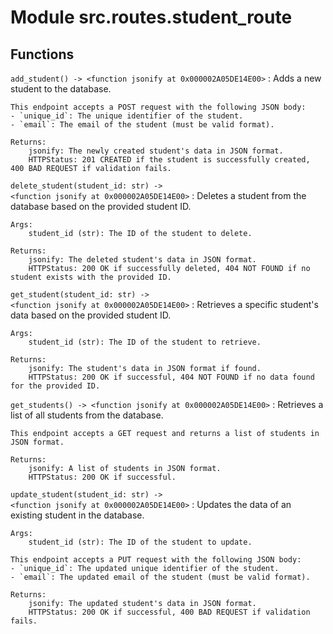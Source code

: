 Module src.routes.student_route
===============================

Functions
---------

`add_student() ‑> <function jsonify at 0x000002A05DE14E00>`
:   Adds a new student to the database.
    
    This endpoint accepts a POST request with the following JSON body:
    - `unique_id`: The unique identifier of the student.
    - `email`: The email of the student (must be valid format).
    
    Returns:
        jsonify: The newly created student's data in JSON format.
        HTTPStatus: 201 CREATED if the student is successfully created, 400 BAD REQUEST if validation fails.

`delete_student(student_id: str) ‑> <function jsonify at 0x000002A05DE14E00>`
:   Deletes a student from the database based on the provided student ID.
    
    Args:
        student_id (str): The ID of the student to delete.
    
    Returns:
        jsonify: The deleted student's data in JSON format.
        HTTPStatus: 200 OK if successfully deleted, 404 NOT FOUND if no student exists with the provided ID.

`get_student(student_id: str) ‑> <function jsonify at 0x000002A05DE14E00>`
:   Retrieves a specific student's data based on the provided student ID.
    
    Args:
        student_id (str): The ID of the student to retrieve.
    
    Returns:
        jsonify: The student's data in JSON format if found.
        HTTPStatus: 200 OK if successful, 404 NOT FOUND if no data found for the provided ID.

`get_students() ‑> <function jsonify at 0x000002A05DE14E00>`
:   Retrieves a list of all students from the database.
    
    This endpoint accepts a GET request and returns a list of students in JSON format.
    
    Returns:
        jsonify: A list of students in JSON format.
        HTTPStatus: 200 OK if successful.

`update_student(student_id: str) ‑> <function jsonify at 0x000002A05DE14E00>`
:   Updates the data of an existing student in the database.
    
    Args:
        student_id (str): The ID of the student to update.
    
    This endpoint accepts a PUT request with the following JSON body:
    - `unique_id`: The updated unique identifier of the student.
    - `email`: The updated email of the student (must be valid format).
    
    Returns:
        jsonify: The updated student's data in JSON format.
        HTTPStatus: 200 OK if successful, 400 BAD REQUEST if validation fails.